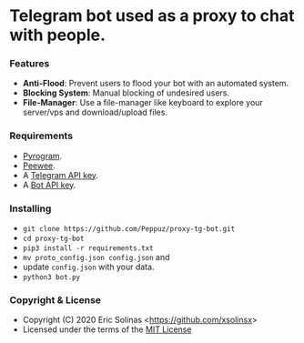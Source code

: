 # Telegram bot used as a proxy to chat with people.

### Features

- **Anti-Flood**: Prevent users to flood your bot with an automated system.
- **Blocking System**: Manual blocking of undesired users.
- **File-Manager**: Use a file-manager like keyboard to explore your server/vps and download/upload files.

### Requirements

- [Pyrogram](https://github.com/pyrogram/pyrogram).
- [Peewee](https://github.com/coleifer/peewee).
- A [Telegram API key](https://docs.pyrogram.org/intro/setup#api-keys).
- A [Bot API key](https://core.telegram.org/bots#6-botfather).

### Installing

* `git clone https://github.com/Peppuz/proxy-tg-bot.git`
* `cd proxy-tg-bot`
* `pip3 install -r requirements.txt`
* `mv proto_config.json config.json` and 
* update `config.json` with your data.
* `python3 bot.py`

### Copyright & License

- Copyright (C) 2020 Eric Solinas <<https://github.com/xsolinsx>>
- Licensed under the terms of the [MIT License](LICENSE)
